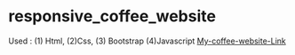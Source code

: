 # responsive_coffee_website
Used : (1) Html, (2)Css, (3) Bootstrap (4)Javascript [My-coffee-website-Link](https://rakeshcoffeewebsite.netlify.app/)
